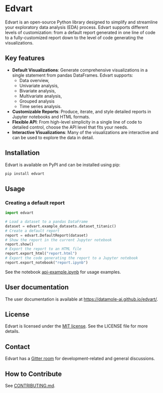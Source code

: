 # Edvart

Edvart is an open-source Python library designed to simplify and streamline
your exploratory data analysis (EDA) process.
Edvart supports different levels of customization:
from a default report generated in one line of code to a fully-customized
report down to the level of code generating the visualizations.

## Key features
* **Default Visualizations**: Generate comprehensive visualizations in a single
statement from pandas DataFrames.
Edvart supports:
    - Data overview,
    - Univariate analysis,
    - Bivariate analysis,
    - Multivariate analysis,
    - Grouped analysis
    - Time series analysis.
* **Customizable Reports**: Produce, iterate, and style detailed reports
    in Jupyter notebooks and HTML formats.
* **Flexible API**: From high-level simplicity in a single line of code
    to detailed control, choose the API level that fits your needs.
* **Interactive Visualizations**: Many of the visualizations are interactive
    and can be used to explore the data in detail.

## Installation

Edvart is available on PyPI and can be installed using pip:

```bash
pip install edvart
```

## Usage

### Creating a default report

```python
import edvart

# Load a dataset to a pandas DataFrame
dataset = edvart.example_datasets.dataset_titanic()
# Create a default report
report = edvart.DefaultReport(dataset)
# Show the report in the current Jupyter notebook
report.show()
# Export the report to an HTML file
report.export_html("report.html")
# Export the code generating the report to a Jupyter notebook
report.export_notebook("report.ipynb")
```

See the notebook [api-example.ipynb](api-example.ipynb) for usage examples.

## User documentation

The user documentation is available at https://datamole-ai.github.io/edvart/.

## License

Edvart is licensed under the [MIT
license](https://opensource.org/license/mit/). See the LICENSE file for more
details.

## Contact
Edvart has a [Gitter room](https://app.gitter.im/#/room/#edvart:gitter.im)
for development-related and general discussions.

## How to Contribute

See [CONTRIBUTING.md](CONTRIBUTING.md).
